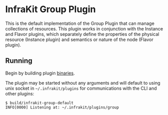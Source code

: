 InfraKit Group Plugin
=====================

This is the default implementation of the Group Plugin that can manage collections of resources.
This plugin works in conjunction with the Instance and Flavor plugins, which separately define
the properties of the physical resource (Instance plugin) and semantics or nature  of the node
(Flavor plugin).


## Running

Begin by building plugin [binaries](../../README.md#binaries).

The plugin may be started without any arguments and will default to using unix socket in
`~/.infrakit/plugins` for communications with the CLI and other plugins:

```
$ build/infrakit-group-default
INFO[0000] Listening at: ~/.infrakit/plugins/group
```
